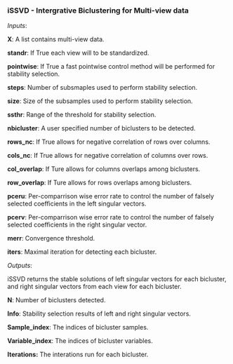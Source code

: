 ### iSSVD - Intergrative Biclustering for Multi-view data


_Inputs_:

 **X**: A list contains multi-view data.

 **standr**: If True each view will to be standardized.
 
 **pointwise**: If True a fast pointwise control method will be performed for stability selection.
 
 **steps**: Number of subsmaples used to perform stability selection.
 
 **size**: Size of the subsamples used to perform stability selection.
 
 **ssthr**: Range of the threshold for stability selection.
 
 **nbicluster**: A user specified number of biclusters to be detected.
 
 **rows_nc**: If True allows for negative correlation of rows over columns.
 
 **cols_nc**: If True allows for negative correlation of columns over rows.
 
 **col_overlap**: If Ture allows for columns overlaps among biclusters.
 
 **row_overlap**: If Ture allows for rows overlaps among biclusters.
 
 **pceru**: Per-comparrison wise error rate to control the number of falsely selected coefficients in the left singular vectors.
 
 **pcerv**: Per-comparrison wise error rate to control the number of falsely selected coefficients in the right singular vector.
 
 **merr**: Convergence threshold.
 
 **iters**: Maximal iteration for detecting each bicluster.
 
 
_Outputs_:

 iSSVD returns the stable solutions of left singular vectors for each bicluster, and right singular vectors from each view for each bicluster. 
 
 **N**: Number of biclusters detected.
 
 **Info**: Stability selection results of left and right singular vectors.
 
 **Sample_index**: The indices of bicluster samples.
 
 **Variable_index**: The indices of bicluster variables. 
 
 **Iterations:** The interations run for each bicluster.
